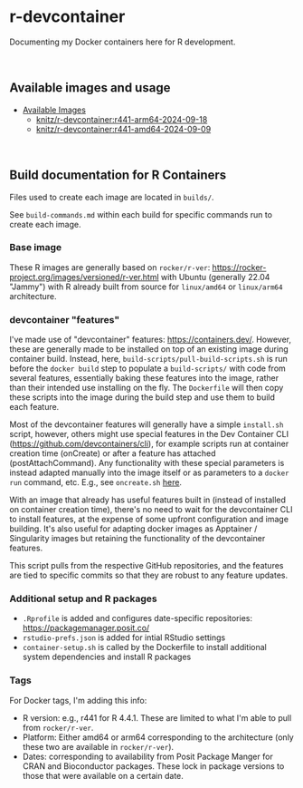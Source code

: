# r-devcontainer

Documenting my Docker containers here for R development.

<br>

## Available images and usage

- [Available Images](https://github.com/mikeknitz/r-devcontainer/wiki/Available-Images)
    - [knitz/r-devcontainer:r441-arm64-2024-09-18](https://github.com/mikeknitz/r-devcontainer/wiki/Available-Images#knitzr-devcontainerr441-arm64-2024-09-18)
    - [knitz/r-devcontainer:r441-amd64-2024-09-09](https://github.com/mikeknitz/r-devcontainer/wiki/Available-Images#knitzr-devcontainerr441-amd64-2024-09-09)

<br>

## Build documentation for R Containers

Files used to create each image are located in `builds/`.

See `build-commands.md` within each build for specific commands run to create each image.

### Base image

These R images are generally based on `rocker/r-ver`: <https://rocker-project.org/images/versioned/r-ver.html> with Ubuntu (generally 22.04 "Jammy") with R already built from source for `linux/amd64` or `linux/arm64` architecture.

### devcontainer "features"

I've made use of "devcontainer" features: <https://containers.dev/>. However, these are generally made to be installed on top of an existing image during container build. Instead, here, `build-scripts/pull-build-scripts.sh` is run before the `docker build` step to populate a `build-scripts/` with code from several features, essentially baking these features into the image, rather than their intended use installing on the fly. The `Dockerfile` will then copy these scripts into the image during the build step and use them to build each feature.

Most of the devcontainer features will generally have a simple `install.sh` script, however, others might use special features in the Dev Container CLI (<https://github.com/devcontainers/cli>), for example scripts run at container creation time (onCreate) or after a feature has attached (postAttachCommand). Any functionality with these special parameters is instead adapted manually into the image itself or as parameters to a `docker run` command, etc. E.g., see `oncreate.sh` [here](https://github.com/rocker-org/devcontainer-features/blob/main/src/rstudio-server/oncreate.sh).

With an image that already has useful features built in (instead of installed on container creation time), there's no need to wait for the devcontainer CLI to install features, at the expense of some upfront configuration and image building. It's also useful for adapting docker images as Apptainer / Singularity images but retaining the functionality of the devcontainer features.

This script pulls from the respective GitHub repositories, and the features are tied to specific commits so that they are robust to any feature updates.

### Additional setup and R packages

- `.Rprofile` is added and configures date-specific repositories: <https://packagemanager.posit.co/>
- `rstudio-prefs.json` is added for intial RStudio settings
- `container-setup.sh` is called by the Dockerfile to install additional system dependencies and install R packages

### Tags

For Docker tags, I'm adding this info:

- R version: e.g., r441 for R 4.4.1. These are limited to what I'm able to pull from `rocker/r-ver`.
- Platform: Either amd64 or arm64 corresponding to the architecture (only these two are available in `rocker/r-ver`).
- Dates: corresponding to availability from Posit Package Manger for CRAN and Bioconductor packages. These lock in package versions to those that were available on a certain date.

<br>

<!--

## TODO

- [ ] Add `linux/arm64` architecture
- [ ] Add logs to note final container specification
- [ ] Document dotfile integration / installation from host
- [ ] Document usage with devcontainer CLI
- [ ] Document usage with Windows / WSL
- [ ] Document usage with Singularity / Apptainer / HPC
- [x] Lock the last few R packages installed through GitHub to specific commits
- [ ] Refactor build process to have configurable options
- [ ] Add options for minimally sized container to run a script non-interactively
- [ ] Try to optimize container size a bit anyway otherwise
- [ ] Add options for R package installation
- [ ] Add options for RStudio configuration
- [ ] Add options/support for [renv](https://rstudio.github.io/renv/)
- [ ] Add options/support for [shiny](https://shiny.posit.co/)

-->
